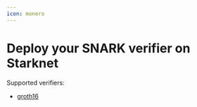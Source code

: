 ```yaml
---
icon: monero
---
```


# Deploy your SNARK verifier on Starknet

Supported verifiers:

* [groth16](groth16/ "mention")

